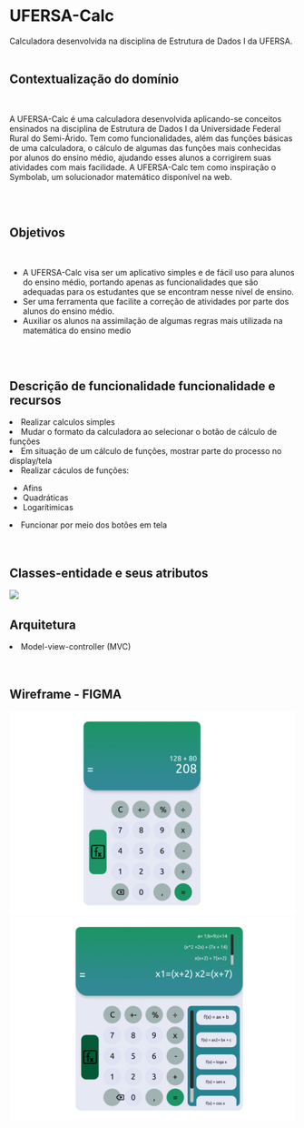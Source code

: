 # UFERSA-Calc
Calculadora desenvolvida na disciplina de Estrutura de Dados I da UFERSA.
<br><br>
<h2>Contextualização do domínio</h2>
<br>
<p>A UFERSA-Calc é uma calculadora desenvolvida aplicando-se conceitos ensinados na disciplina de Estrutura de Dados I da Universidade Federal Rural do Semi-Árido. Tem como funcionalidades, além das funções básicas de uma calculadora, o cálculo de algumas das funções mais conhecidas por alunos do ensino médio, ajudando esses alunos a corrigirem suas atividades com mais facilidade. A UFERSA-Calc tem como inspiração o Symbolab, um solucionador matemático disponível na web.</p>
<br><br>
<h2>Objetivos</h2>
<br>
<ul>
  <li>A UFERSA-Calc visa ser um aplicativo simples e de fácil uso para alunos do ensino médio, portando apenas as funcionalidades que são adequadas para os estudantes que se encontram nesse nível de ensino. </li>
  <li>Ser uma ferramenta que facilite a correção de atividades por parte dos alunos do ensino médio.</li>
  <li>Auxiliar os alunos na assimilação de algumas regras mais utilizada na matemática do ensino medio</li>
 </ul>
 <br><br>
 <h2>Descrição de funcionalidade funcionalidade e recursos </h2>
  <li>Realizar calculos simples</li>
  <li>Mudar o formato da calculadora ao selecionar o botão de cálculo de funções</li>
  <li>Em situação de um cálculo de funções, mostrar parte do processo no display/tela</li>
  <li>Realizar cáculos de funções:</li>
  <ul>
    <li>Afins</li>
    <li>Quadráticas</li>
    <li>Logarítimicas</li>
  </ul>
  <li>Funcionar por meio dos botões em tela</li>
  <br><br>
 <h2>Classes-entidade e seus atributos</h2>
 <img src='img/image03.jpg' />
 <h2>Arquitetura</h2>
  <li>Model-view-controller (MVC)</li>
 <br><br> 
 <h2>Wireframe - FIGMA</h2>
 
 <img src='img/image01.jpg' />
 <img src='img/image02.jpg' />
  
